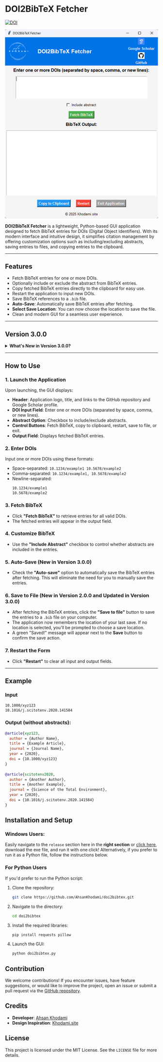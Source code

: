 
# DOI2BibTeX Fetcher

   [![DOI](https://zenodo.org/badge/912144751.svg)](https://doi.org/10.5281/zenodo.14599850)

   <div align="center">
     <img src="https://raw.githubusercontent.com/AhsanKhodami/doi2bibtex/refs/heads/main/mainapplication.png" alt="DOI2BibTeX Fetcher">
   </div>

   **DOI2BibTeX Fetcher** is a lightweight, Python-based GUI application designed to fetch BibTeX entries for DOIs (Digital Object Identifiers). With its modern interface and intuitive design, it simplifies citation management by offering customization options such as including/excluding abstracts, saving entries to files, and copying entries to the clipboard.

   ---

   ## **Features**

   - Fetch BibTeX entries for one or more DOIs.
   - Optionally include or exclude the abstract from BibTeX entries.
   - Copy fetched BibTeX entries directly to the clipboard for easy use.
   - Restart the application to input new DOIs.
   - Save BibTeX references to a `.bib` file.
   - **Auto-Save**: Automatically save BibTeX entries after fetching.
   - **Select Save Location**: You can now choose the location to save the file.
   - Clean and modern GUI for a seamless user experience.

   ---

   ## **Version 3.0.0**

   <details>
     <summary><strong>What's New in Version 3.0.0?</strong></summary>

   ### New Features:
   - **Auto-Save**: A new feature that automatically saves the fetched BibTeX entries after every fetch, making the process faster and more efficient.
   - **Select Save Location**: Users can now choose where to save the `.bib` file. Once selected, the location will be remembered for future saves.
   - **Improved Layout**: The checkboxes for "Include Abstract" and "Auto-Save" have been aligned horizontally, offering a more compact and neat layout.

   </details>

   ---

   ## **How to Use**

   ### 1. **Launch the Application**
   Upon launching, the GUI displays:
   - **Header**: Application logo, title, and links to the GitHub repository and Google Scholar profile.
   - **DOI Input Field**: Enter one or more DOIs (separated by space, comma, or new lines).
   - **Abstract Option**: Checkbox to include/exclude abstracts.
   - **Control Buttons**: Fetch BibTeX, copy to clipboard, restart, save to file, or exit.
   - **Output Field**: Displays fetched BibTeX entries.

   ### 2. **Enter DOIs**
   Input one or more DOIs using these formats:
   - Space-separated: `10.1234/example1 10.5678/example2`
   - Comma-separated: `10.1234/example1, 10.5678/example2`
   - Newline-separated:
     ```
     10.1234/example1
     10.5678/example2
     ```

   ### 3. **Fetch BibTeX**
   - Click **"Fetch BibTeX"** to retrieve entries for all valid DOIs.
   - The fetched entries will appear in the output field.

   ### 4. **Customize BibTeX**
   - Use the **"Include Abstract"** checkbox to control whether abstracts are included in the entries.

   ### 5. **Auto-Save (New in Version 3.0.0)**
   - Check the **"Auto-save"** option to automatically save the BibTeX entries after fetching. This will eliminate the need for you to manually save the entries.

   ### 6. **Save to File (New in Version 2.0.0 and Updated in Version 3.0.0)**
   - After fetching the BibTeX entries, click the **"Save to file"** button to save the entries to a `.bib` file on your computer.
   - The application now remembers the location of your last save. If no location is selected, you'll be prompted to choose a save location.
   - A green "Saved!" message will appear next to the **Save** button to confirm the save action.

   ### 7. **Restart the Form**
   - Click **"Restart"** to clear all input and output fields.

   ---

   ## **Example**

   ### Input
   ```
   10.1000/xyz123
   10.1016/j.scitotenv.2020.141584
   ```

   ### Output (without abstracts):
   ```bibtex
   @article{xyz123,
     author = {Author Name},
     title = {Example Article},
     journal = {Journal Name},
     year = {2020},
     doi = {10.1000/xyz123}
   }

   @article{scitotenv2020,
     author = {Another Author},
     title = {Another Example},
     journal = {Science of the Total Environment},
     year = {2020},
     doi = {10.1016/j.scitotenv.2020.141584}
   }
   ```

  
   ## **Installation and Setup**

   ### Windows Users:
   Easily navigate to the `release` section here in the **right section** or [click here](https://github.com/AhsanKhodami/doi2bibtex/releases/), download the exe file, and run it with one click! Alternatively, if you prefer to run it as a Python file, follow the instructions below.

   ### **For Python Users**
   If you'd prefer to run the Python script:
   1. Clone the repository:
      ```bash
      git clone https://github.com/AhsanKhodami/doi2bibtex.git
      ```
   2. Navigate to the directory:
      ```bash
      cd doi2bibtex
      ```
   3. Install the required libraries:
      ```bash
      pip install requests pillow
      ```
   4. Launch the GUI:
      ```bash
      python doi2bibtex.py
      ```

   ## **Contribution**

   We welcome contributions! If you encounter issues, have feature suggestions, or would like to improve the project, open an issue or submit a pull request via the [GitHub repository](https://github.com/AhsanKhodami/doi2bibtex).


   ## **Credits**

   - **Developer**: [Ahsan Khodami](https://khodami.site)
   - **Design Inspiration**: [Khodami.site](https://khodami.site)

   ## **License**

   This project is licensed under the MIT License. See the `LICENSE` file for more details.
